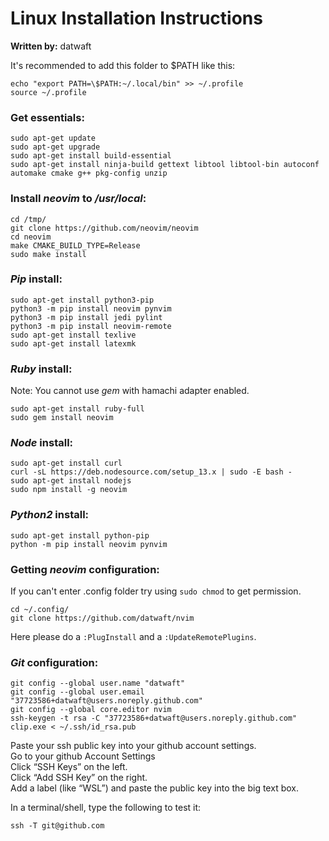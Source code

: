 # Linux Installation Instructions
**Written by:** datwaft

It's recommended to add this folder to $PATH like this:
```shell
echo "export PATH=\$PATH:~/.local/bin" >> ~/.profile
source ~/.profile
```



### Get essentials:
```shell
sudo apt-get update
sudo apt-get upgrade
sudo apt-get install build-essential
sudo apt-get install ninja-build gettext libtool libtool-bin autoconf automake cmake g++ pkg-config unzip
```

### Install _neovim_ to _/usr/local_:
```shell
cd /tmp/
git clone https://github.com/neovim/neovim
cd neovim
make CMAKE_BUILD_TYPE=Release
sudo make install
```

### _Pip_ install:
```shell
sudo apt-get install python3-pip
python3 -m pip install neovim pynvim
python3 -m pip install jedi pylint
python3 -m pip install neovim-remote
sudo apt-get install texlive
sudo apt-get install latexmk
```

### _Ruby_ install:
Note: You cannot use _gem_ with hamachi adapter enabled. 
```shell
sudo apt-get install ruby-full
sudo gem install neovim
```

### _Node_ install:
```shell
sudo apt-get install curl
curl -sL https://deb.nodesource.com/setup_13.x | sudo -E bash -
sudo apt-get install nodejs
sudo npm install -g neovim
```

### _Python2_ install:
```shell
sudo apt-get install python-pip
python -m pip install neovim pynvim
```

### Getting _neovim_ configuration:
If you can't enter .config folder try using `sudo chmod` to get permission.
```shell
cd ~/.config/
git clone https://github.com/datwaft/nvim
```
Here please do a `:PlugInstall` and a `:UpdateRemotePlugins`.

### _Git_ configuration:
```shell
git config --global user.name "datwaft"
git config --global user.email "37723586+datwaft@users.noreply.github.com"
git config --global core.editor nvim
ssh-keygen -t rsa -C "37723586+datwaft@users.noreply.github.com"
clip.exe < ~/.ssh/id_rsa.pub
```
Paste your ssh public key into your github account settings.  
Go to your github Account Settings  
Click “SSH Keys” on the left.  
Click “Add SSH Key” on the right.  
Add a label (like “WSL”) and paste the public key into the big text box.  
  
In a terminal/shell, type the following to test it:  
```
ssh -T git@github.com
```
